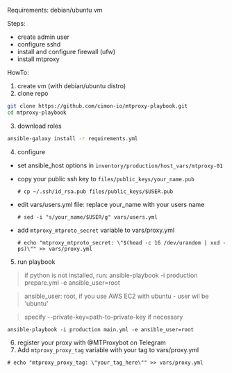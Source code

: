 Requirements: debian/ubuntu vm

Steps:
- create admin user
- configure sshd
- install and configure firewall (ufw)
- install mtproxy

HowTo:

1. create vm (with debian/ubuntu distro)
2. clone repo

  ```bash
  git clone https://github.com/cimon-io/mtproxy-playbook.git
  cd mtproxy-playbook
  ```

3. download roles

  ```bash
  ansible-galaxy install -r requirements.yml
  ```

4. configure
  - set ansible_host options in `inventory/production/host_vars/mtproxy-01`
  - copy your public ssh key to `files/public_keys/your_name.pub`

    `# cp ~/.ssh/id_rsa.pub files/public_keys/$USER.pub`

  - edit vars/users.yml file: replace your_name with your users name

    `# sed -i "s/your_name/$USER/g" vars/users.yml`

  - add `mtproxy_mtproto_secret` variable to vars/proxy.yml

    `# echo "mtproxy_mtproto_secret: \"$(head -c 16 /dev/urandom | xxd -ps)\"" >> vars/proxy.yml`

5. run playbook

  > if python is not installed, run: ansible-playbook -i production prepare.yml -e ansible_user=root

  > ansible_user: root, if you use AWS EC2 with ubuntu - user wil be 'ubuntu'

  > specify --private-key=path-to-private-key if necessary

  `ansible-playbook -i production main.yml -e ansible_user=root`

6. register your proxy with @MTProxybot on Telegram
7. Add `mtproxy_proxy_tag` variable with your tag to vars/proxy.yml

  `# echo "mtproxy_proxy_tag: \"your_tag_here\"" >> vars/proxy.yml`
